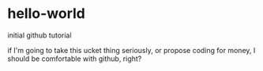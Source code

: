 # hello-world
initial github tutorial

if I'm going to take this ucket thing seriously, or propose coding for money, I should be comfortable with github, right?
